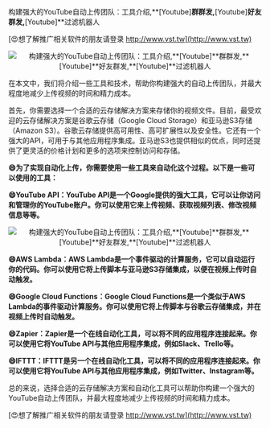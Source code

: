 构建强大的YouTube自动上传团队：工具介绍,**[Youtube]**群群发,**[Youtube]**好友群发,**[Youtube]**过滤机器人

[😍想了解推广相关软件的朋友请登录 http://www.vst.tw](http://www.vst.tw)

 <center><img src="https://vst.tw/MP4/tuiguang/png/3.png" alt="构建强大的YouTube自动上传团队：工具介绍,**[Youtube]**群群发,**[Youtube]**好友群发,**[Youtube]**过滤机器人"></center>

在本文中，我们将介绍一些工具和技术，帮助你构建强大的自动上传团队，并最大程度地减少上传视频的时间和精力成本。

首先，你需要选择一个合适的云存储解决方案来存储你的视频文件。目前，最受欢迎的云存储解决方案是谷歌云存储（Google Cloud Storage）和亚马逊S3存储（Amazon S3）。谷歌云存储提供高可用性、高可扩展性以及安全性。它还有一个强大的API，可用于与其他应用程序集成。亚马逊S3也提供相似的优点，同时还提供了更灵活的价格计划和更多的选项来控制访问和存储。

**😄为了实现自动化上传，你需要使用一些工具来自动化这个过程。以下是一些可以使用的工具：**

**😄YouTube API：YouTube API是一个Google提供的强大工具，它可以让你访问和管理你的YouTube账户。你可以使用它来上传视频、获取视频列表、修改视频信息等等。**

 <center><img src="https://vst.tw/MP4/tuiguang/png/7.png" alt="构建强大的YouTube自动上传团队：工具介绍,**[Youtube]**群群发,**[Youtube]**好友群发,**[Youtube]**过滤机器人"></center>

**😄AWS Lambda：AWS Lambda是一个事件驱动的计算服务，它可以自动运行你的代码。你可以使用它将上传脚本与亚马逊S3存储集成，以便在视频上传时自动触发。**

**😄Google Cloud Functions：Google Cloud Functions是一个类似于AWS Lambda的事件驱动计算服务。你可以使用它将上传脚本与谷歌云存储集成，并在视频上传时自动触发。**

**😄Zapier：Zapier是一个在线自动化工具，可以将不同的应用程序连接起来。你可以使用它将YouTube API与其他应用程序集成，例如Slack、Trello等。**

**😄IFTTT：IFTTT是另一个在线自动化工具，可以将不同的应用程序连接起来。你可以使用它将YouTube API与其他应用程序集成，例如Twitter、Instagram等。**

总的来说，选择合适的云存储解决方案和自动化工具可以帮助你构建一个强大的YouTube自动上传团队，并最大程度地减少上传视频的时间和精力成本。

[😍想了解推广相关软件的朋友请登录 http://www.vst.tw](http://www.vst.tw)



